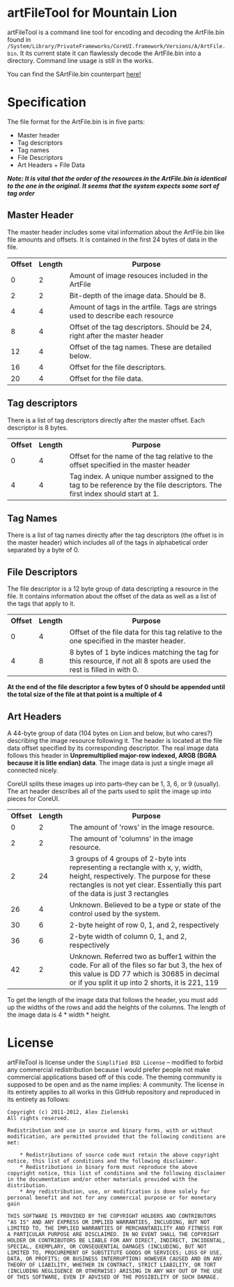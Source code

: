 artFileTool for Mountain Lion
===================================
artFileTool is a command line tool for encoding and decoding the ArtFile.bin found in `/System/Library/PrivateFrameworks/CoreUI.framework/Versions/A/ArtFile.bin`. It its current state it can flawlessly decode the ArtFile.bin into a directory. Command line usage is still in the works.

You can find the SArtFile.bin counterpart [here!](https://github.com/alexzielenski/SArtFileTool)

Specification
===
The file format for the ArtFile.bin is in five parts:

* Master header
* Tag descriptors
* Tag names
* File Descriptors
* Art Headers + File Data

***Note: It is vital that the order of the resources in the ArtFile.bin is identical to the one in the original. It seems that the system expects some sort of tag order***

## Master Header

The master header includes some vital information about the ArtFile.bin like file amounts and offsets. It is contained in the first 24 bytes of data in the file.

<table>
	<tr>
		<th>Offset</th>
		<th>Length</th>
		<th>Purpose</th>
	</tr>
	<tr>
		<td>0</td>
		<td>2</td>
		<td>Amount of image resouces included in the ArtFile</td>
	</tr>
	<tr>
		<td>2</td>
		<td>2</td>
		<td>Bit-depth of the image data. Should be 8.</td>
	</tr>
	<tr>
		<td>4</td>
		<td>4</td>
		<td>Amount of tags in the artfile. Tags are strings used to describe each resource</td>
	</tr>
	<tr>
		<td>8</td>
		<td>4</td>
		<td>Offset of the tag descriptors. Should be 24, right after the master header</td>
	</tr>
	<tr>
		<td>12</td>
		<td>4</td>
		<td>Offset of the tag names. These are detailed below.</td>
	</tr>
	<tr>
		<td>16</td>
		<td>4</td>
		<td>Offset for the file descriptors.</td>
	</tr>
	<tr>
		<td>20</td>
		<td>4</td>
		<td>Offset for the file data.</td>
	</tr>
</table>

## Tag descriptors

There is a list of tag descriptors directly after the master offset. Each descriptor is 8 bytes.

<table>
	<tr>
		<th>Offset</th>
		<th>Length</th>
		<th>Purpose</th>
	</tr>
	<tr>
		<td>0</td>
		<td>4</td>
		<td>Offset for the name of the tag relative to the offset specified in the master header</td>
	</tr>
	<tr>
		<td>4</td>
		<td>4</td>
		<td>Tag index. A unique number assigned to the tag to be reference by the file descriptors. The first index should start at 1.</td>
	</tr>
</table>

## Tag Names

There is a list of tag names directly after the tag descriptors (the offset is in the master header) which includes all of the tags in alphabetical order separated by a byte of 0.

## File Descriptors

The file descriptor is a 12 byte group of data descripting a resource in the file. It contains information about the offset of the data as well as a list of the tags that apply to it.

<table>
	<tr>
		<th>Offset</th>
		<th>Length</th>
		<th>Purpose</th>
	</tr>
	<tr>
		<td>0</td>
		<td>4</td>
		<td>Offset of the file data for this tag relative to the one specified in the master header.</td>
	</tr>
	<tr>
		<td>4</td>
		<td>8</td>
		<td>8 bytes of 1 byte indices matching the tag for this resource, if not all 8 spots are used the rest is filled in with 0.</td>
	</tr>
</table>

**At the end of the file descriptor a few bytes of 0 should be appended until the total size of the file at that point is a multiple of 4**

## Art Headers

A 44-byte group of data (104 bytes on Lion and below, but who cares?) describing the image resource following it. The header is located at the file data offset specified by its corresponding descriptor. The real image data follows this header in **Unpremultiplied major-row indexed, ARGB (BGRA because it is litle endian) data**. The image data is just a single image all connected nicely.

CoreUI splits these images up into parts–they can be 1, 3, 6, or 9 (usually). The art header describes all of the parts used to split the image up into pieces for CoreUI.

<table>
	<tr>
		<th>Offset</th>
		<th>Length</th>
		<th>Purpose</th>
	</tr>
	<tr>
		<td>0</td>
		<td>2</td>
		<td>The amount of 'rows' in the image resource.</td>
	</tr>
	<tr>
		<td>2</td>
		<td>2</td>
		<td>The amount of 'columns' in the image resource.</td>
	</tr>
	<tr>
		<td>2</td>
		<td>24</td>
		<td>3 groups of 4 groups of 2-byte ints representing a rectangle with x, y, width, height, respectively. The purpose for these rectangles is not yet clear. Essentially this part of the data is just 3 rectangles</td>
	</tr>
	<tr>
		<td>26</td>
		<td>4</td>
		<td>Unknown. Believed to be a type or state of the control used by the system.</td>
	</tr>
	<tr>
		<td>30</td>
		<td>6</td>
		<td>2-byte height of row 0, 1, and 2, respectively</td>
	</tr>
	<tr>
		<td>36</td>
		<td>6</td>
		<td>2-byte width of column 0, 1, and 2, respectively</td>
	</tr>
	<tr>
		<td>42</td>
		<td>2</td>
		<td>Unknown. Referred two as buffer1 within the code.  For all of the files so far but 3, the hex of this value is DD 77 which is 30685 in decimal or if you split it up into 2 shorts, it is 221, 119</td>
	</tr>
</table>

To get the length of the image data that follows the header, you must add up the widths of the rows and add the heights of the columns. The length of the image data is 4 * width * height.


License
===================================
artFileTool is license under the `Simplified BSD License` – modified to forbid any commercial redistribution because I would prefer people not make commercial applications based off of this code. The theming community is supposed to be open and as the name implies: A community. The license in its entirety applies to all works in this GitHub repository and reproduced in its entirety as follows:


```
Copyright (c) 2011-2012, Alex Zielenski
All rights reserved.

Redistribution and use in source and binary forms, with or without modification, are permitted provided that the following conditions are met:

    * Redistributions of source code must retain the above copyright notice, this list of conditions and the following disclaimer.
    * Redistributions in binary form must reproduce the above copyright notice, this list of conditions and the following disclaimer in the documentation and/or other materials provided with the distribution.
    * Any redistribution, use, or modification is done solely for personal benefit and not for any commercial purpose or for monetary gain

THIS SOFTWARE IS PROVIDED BY THE COPYRIGHT HOLDERS AND CONTRIBUTORS "AS IS" AND ANY EXPRESS OR IMPLIED WARRANTIES, INCLUDING, BUT NOT LIMITED TO, THE IMPLIED WARRANTIES OF MERCHANTABILITY AND FITNESS FOR A PARTICULAR PURPOSE ARE DISCLAIMED. IN NO EVENT SHALL THE COPYRIGHT HOLDER OR CONTRIBUTORS BE LIABLE FOR ANY DIRECT, INDIRECT, INCIDENTAL, SPECIAL, EXEMPLARY, OR CONSEQUENTIAL DAMAGES (INCLUDING, BUT NOT LIMITED TO, PROCUREMENT OF SUBSTITUTE GOODS OR SERVICES; LOSS OF USE, DATA, OR PROFITS; OR BUSINESS INTERRUPTION) HOWEVER CAUSED AND ON ANY THEORY OF LIABILITY, WHETHER IN CONTRACT, STRICT LIABILITY, OR TORT (INCLUDING NEGLIGENCE OR OTHERWISE) ARISING IN ANY WAY OUT OF THE USE OF THIS SOFTWARE, EVEN IF ADVISED OF THE POSSIBILITY OF SUCH DAMAGE.

```

